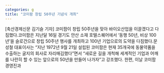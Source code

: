 ```yaml
---
categories: g
title: "코미팜 창립 50주년 기념식 개최"
---
```

[축산경제신문 김기슬 기자] 코미팜이 창립 50주년을 맞아 바이오산업을 이끌겠다고 다짐했다.코미팜은 지난달 16일 경기도 안산 소재 호텔스퀘어에서 ‘동행 50년, 비상 100년’을 슬로건으로 창립 50주년 행사를 개최하고 100년 기업으로의 도약을 다짐했다.문성철 대표이사는 “지난 1972년 9월 21일 설립된 코미팜은 현재 35개국에 동물약품을 수출하는 굴지의 회사로 자리매김했다”면서 “새로운 길을 개척해 세계적인 기업과 어깨를 나란히 할 수 있는 앞으로의 50년을 만들어 나가자”고 강조했다. 한편, 이날 코미팜 경영진과
